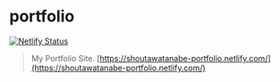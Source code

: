 # portfolio

[![Netlify Status](https://api.netlify.com/api/v1/badges/6b18d43f-53b9-49f0-b296-27e38ccb1b67/deploy-status)](https://app.netlify.com/sites/shoutawatanabe-portfolio/deploys)

> My Portfolio Site.
> [https://shoutawatanabe-portfolio.netlify.com/](https://shoutawatanabe-portfolio.netlify.com/)

